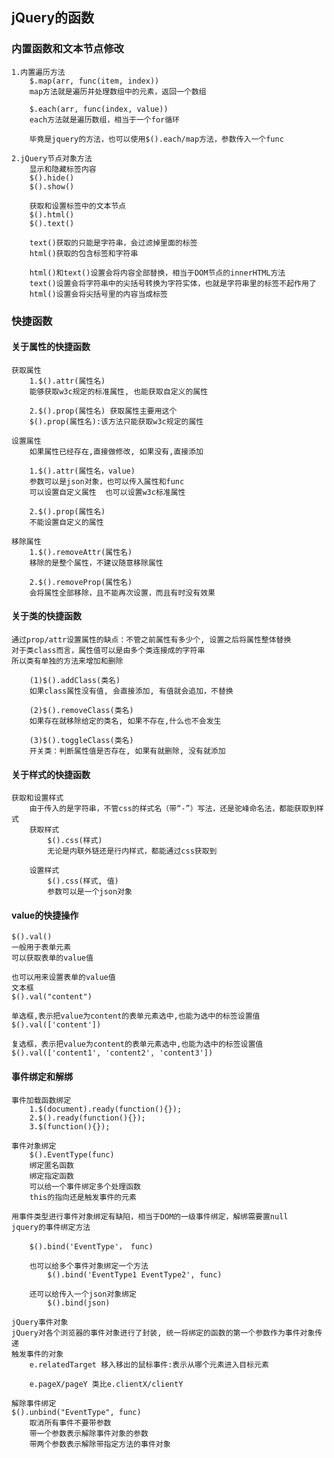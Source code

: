 ## jQuery的函数

### 内置函数和文本节点修改

	1.内置遍历方法
		$.map(arr, func(item, index))
		map方法就是遍历并处理数组中的元素，返回一个数组

		$.each(arr, func(index, value))
		each方法就是遍历数组，相当于一个for循环

		毕竟是jquery的方法，也可以使用$().each/map方法，参数传入一个func

	2.jQuery节点对象方法
		显示和隐藏标签内容
		$().hide()
		$().show()

		获取和设置标签中的文本节点
		$().html()
		$().text()

		text()获取的只能是字符串，会过滤掉里面的标签
		html()获取的包含标签和字符串

		html()和text()设置会将内容全部替换，相当于DOM节点的innerHTML方法
		text()设置会将字符串中的尖括号转换为字符实体，也就是字符串里的标签不起作用了
		html()设置会将尖括号里的内容当成标签

### 快捷函数

#### 关于属性的快捷函数
	
	获取属性
		1.$().attr(属性名)
		能够获取w3c规定的标准属性, 也能获取自定义的属性

		2.$().prop(属性名)	获取属性主要用这个
		$().prop(属性名):该方法只能获取w3c规定的属性

	设置属性
		如果属性已经存在,直接做修改, 如果没有,直接添加

		1.$().attr(属性名，value)
		参数可以是json对象，也可以传入属性和func
		可以设置自定义属性  也可以设置w3c标准属性 

		2.$().prop(属性名)	
		不能设置自定义的属性

	移除属性
		1.$().removeAttr(属性名)
		移除的是整个属性，不建议随意移除属性

		2.$().removeProp(属性名)
		会将属性全部移除，且不能再次设置，而且有时没有效果

#### 关于类的快捷函数
	
	通过prop/attr设置属性的缺点：不管之前属性有多少个, 设置之后将属性整体替换
	对于类class而言，属性值可以是由多个类连接成的字符串
	所以类有单独的方法来增加和删除

		(1)$().addClass(类名) 
		如果class属性没有值, 会直接添加, 有值就会追加，不替换

		(2)$().removeClass(类名) 
		如果存在就移除给定的类名, 如果不存在,什么也不会发生

		(3)$().toggleClass(类名) 
		开关类：判断属性值是否存在, 如果有就删除, 没有就添加

#### 关于样式的快捷函数
	
	获取和设置样式
		由于传入的是字符串，不管css的样式名（带“-”）写法，还是驼峰命名法，都能获取到样式
		获取样式
			$().css(样式)
			无论是内联外链还是行内样式，都能通过css获取到

		设置样式
			$().css(样式, 值)
			参数可以是一个json对象

#### value的快捷操作
	
	$().val()
	一般用于表单元素
	可以获取表单的value值

	也可以用来设置表单的value值
	文本框
	$().val("content")

	单选框,表示把value为content的表单元素选中,也能为选中的标签设置值
	$().val(['content'])

	复选框，表示把value为content的表单元素选中,也能为选中的标签设置值
	$().val(['content1', 'content2', 'content3'])

#### 事件绑定和解绑
	
	事件加载函数绑定
		1.$(document).ready(function(){});
		2.$().ready(function(){});
		3.$(function(){});

	事件对象绑定
		$().EventType(func)
		绑定匿名函数
		绑定指定函数
		可以给一个事件绑定多个处理函数
		this的指向还是触发事件的元素

	用事件类型进行事件对象绑定有缺陷，相当于DOM的一级事件绑定，解绑需要置null
	jquery的事件绑定方法

		$().bind('EventType'， func)

		也可以给多个事件对象绑定一个方法
			$().bind('EventType1 EventType2', func)

		还可以给传入一个json对象绑定
			$().bind(json)

	jQuery事件对象
	jQuery对各个浏览器的事件对象进行了封装, 统一将绑定的函数的第一个参数作为事件对象传递
	触发事件的对象
		e.relatedTarget	移入移出的鼠标事件:表示从哪个元素进入目标元素

		e.pageX/pageY 类比e.clientX/clientY

	解除事件绑定
	$().unbind("EventType", func)
		取消所有事件不要带参数
		带一个参数表示解除事件对象的参数
		带两个参数表示解除带指定方法的事件对象


